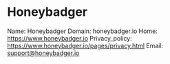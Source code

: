 
# Honeybadger

Name: Honeybadger
Domain: honeybadger.io
Home: https://www.honeybadger.io
Privacy_policy: https://www.honeybadger.io/pages/privacy.html
Email: support@honeybadger.io
